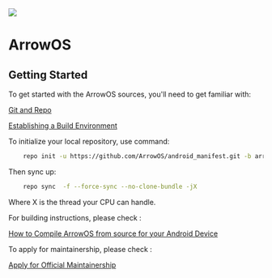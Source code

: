 <img src="https://github.com/ArrowOS/getting_started/blob/master/etc/logo.png?raw=true">

# ArrowOS

 Getting Started
---------------
To get started with the ArrowOS sources, you'll need to get
familiar with:

 [Git and Repo](https://source.android.com/setup/build/downloading)
 
 [Establishing a Build Environment](https://source.android.com/setup/build/initializing)

To initialize your local repository, use command:

```bash
    repo init -u https://github.com/ArrowOS/android_manifest.git -b arrow-9.x
```

Then sync up:

```bash
    repo sync  -f --force-sync --no-clone-bundle -jX
```
Where X is the thread your CPU can handle.

For building instructions, please check :

[ How to Compile ArrowOS from source for your Android Device](https://blog.arrowos.net/articles/compile.html)

To apply for maintainership, please check :

[Apply for Official Maintainership](https://blog.arrowos.net/articles/apply.html)

